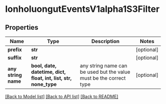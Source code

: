 # IonholuongutEventsV1alpha1S3Filter


## Properties
Name | Type | Description | Notes
------------ | ------------- | ------------- | -------------
**prefix** | **str** |  | [optional] 
**suffix** | **str** |  | [optional] 
**any string name** | **bool, date, datetime, dict, float, int, list, str, none_type** | any string name can be used but the value must be the correct type | [optional]

[[Back to Model list]](../README.md#documentation-for-models) [[Back to API list]](../README.md#documentation-for-api-endpoints) [[Back to README]](../README.md)


